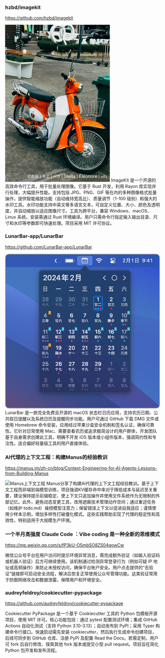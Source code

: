 

### hzbd/imagekit
https://github.com/hzbd/imagekit


![ImageKit 水印演示](https://github.com/hzbd/imagekit/raw/master/example/img-out/markus-winkler.png)
ImageKit 是一个开源的高效命令行工具，用于批量处理图像。它基于 Rust 开发，利用 Rayon 库实现并行处理，大幅提升性能。支持包括 JPG、PNG、GIF 等在内的多种图像格式批量操作，提供智能缩放功能（自动维持宽高比）、质量调节（1-100 级别）和强大的水印工具。水印功能支持中英文等多语言文本，可自定义位置、大小、颜色及透明度，并自动缩放以适应图像尺寸。工具为跨平台，兼容 Windows、macOS、Linux 系统，安装需通过 Rust 环境编译。用户只需命令行指定输入输出目录、尺寸和水印等参数即可快速处理。项目采用 MIT 许可协议。



### LunarBar-app/LunarBar
https://github.com/LunarBar-app/LunarBar


![LunarBar](https://github.com/LunarBar-app/LunarBar/raw/main/Screenshots/01.png)  
LunarBar 是一款完全免费且开源的 macOS 状态栏日历应用，支持农历日期、公共假日提醒以及系统日历及提醒同步功能。用户可通过 GitHub 下载 DMG 文件或使用 Homebrew 命令安装，应用经过苹果沙盒安全机制和签名认证，确保可靠性。它针对日常使用 Mac、需要查看农历或追求极简设计的用户群体，开发团队基于自身需求创建此工具，明确不开发 iOS 版本或小组件版本，强调简约性和专注性。适合偏好轻量级工具的用户直接体验。



### AI代理的上下文工程：构建Manus的经验教训
https://manus.im/zh-cn/blog/Context-Engineering-for-AI-Agents-Lessons-from-Building-Manus


![Manus上下文工程](https://d1oupeiobkpcny.cloudfront.net/user_upload_by_module/markdown/310708716691272617/OhdKxGRSXCcuqOvz.png)
Manus分享了构建AI代理的上下文工程经验教训。基于上下文工程而非端到端模型训练，项目强调KV缓存命中率对于降低成本与延迟至关重要，建议保持提示前缀稳定、使上下文只追加操作并使用文件系统作为无限制的外部记忆。此外，避免动态变更工具，改用遮蔽技术管理动作空间；通过重述任务（如维护 todo.md）操控模型注意力；保留错误上下文以促进自我适应；谨慎使用少样本示例，增加多样性打破僵化模式。这些实践帮助实现了代理的稳定性和高效性，特别适用于大规模生产环境。



### 一个半月高强度 Claude Code ：Vibe coding 是一种全新的思维模式
https://mp.weixin.qq.com/s/fP3kU-O5mbSO8ZS04gowCw


微信公众号平台在用户访问时提示环境异常消息，需完成额外验证（如输入验证码或机器人验证）后方可继续使用。该机制通过检测异常登录行为（例如可疑 IP 地址或高频操作）来防止未授权访问，确保平台账户安全。用户点击提供的“去验证”链接即可启动安全流程，解决后恢复正常使用公众号管理功能。这类验证常用于防御网络攻击和数据泄露，保障用户和环境安全。



### audreyfeldroy/cookiecutter-pypackage
https://github.com/audreyfeldroy/cookiecutter-pypackage


Cookiecutter PyPackage 是一个基于 Cookiecutter 工具的 Python 包模板开源项目，使用 MIT 许可。核心功能包括：通过 pytest 配置测试环境；集成 GitHub Actions 自动化测试（支持 Python 3.10-3.13）；自动发布到 PyPI；采用 Typer 构建命令行接口。快速启动需先安装 cookiecutter，然后执行生成命令创建项目，后续可同步到 GitHub 仓库、注册 PyPI 及配置 Read the Docs。若需定制，用户可 fork 后自行修改、探索其他 fork 版本或提交小型 pull request。项目旨在简化 Python 包开发和发布流程。

